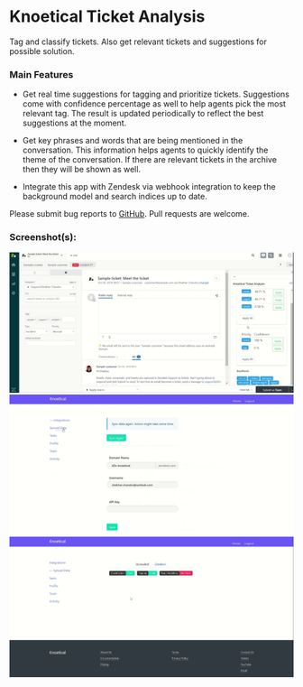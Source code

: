 # Knoetical Ticket Analysis

Tag and classify tickets. Also get relevant tickets and suggestions for possible solution.

### Main Features

* Get real time suggestions for tagging and prioritize tickets. Suggestions come with confidence percentage as well to help agents pick the most relevant tag. The result is updated periodically to reflect the best suggestions at the moment.

* Get key phrases and words that are being mentioned in the conversation. This information helps agents to quickly identify the theme of the conversation. If there are relevant tickets in the archive then they will be shown as well.

* Integrate this app with Zendesk via webhook integration to keep the background model and search indices up to date.


Please submit bug reports to [GitHub](https://github.com/knoetical/zendesk-integration/issues). Pull requests are welcome.

### Screenshot(s):
![TicketDetail](assets/ticketdetail.png)
![Data Sync Dashboard](assets/datasync.png)
![Synced Data Status](assets/synceddatastatus.png)